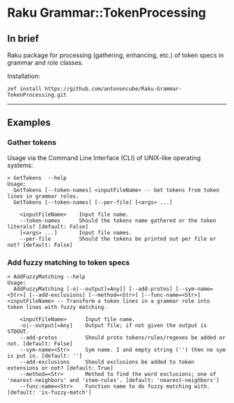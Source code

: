 # Raku Grammar::TokenProcessing

## In brief

Raku package for processing (gathering, enhancing, etc.) of token specs in grammar and role classes.

Installation:

```shell
zef install https://github.com/antononcube/Raku-Grammar-TokenProcessing.git
```

-------

## Examples 


### Gather tokens

Usage via the Command Line Interface (CLI) of UNIX-like operating systems:

```shell
> GetTokens  --help                                                                                     
Usage:
  GetTokens [--token-names] <inputFileName> -- Get tokens from token lines in grammar roles.
  GetTokens [--token-names] [--per-file] [<args> ...]
  
    <inputFileName>    Input file name.
    --token-names      Should the tokens name gathered or the token literals? [default: False]
    [<args> ...]       Input file names.
    --per-file         Should the tokens be printed out per file or not? [default: False]
```

### Add fuzzy matching to token specs

```shell
> AddFuzzyMatching --help
Usage:
  AddFuzzyMatching [-o|--output[=Any]] [--add-protos] [--sym-name=<Str>] [--add-exclusions] [--method=<Str>] [--func-name=<Str>] <inputFileName> -- Transform a token lines in a grammar role into token lines with fuzzy matching.
  
    <inputFileName>      Input file name.
    -o|--output[=Any]    Output file; if not given the output is STDOUT.
    --add-protos         Should proto tokens/rules/regexes be added or not. [default: False]
    --sym-name=<Str>     Sym name. I and empty string ('') then no sym is put in. [default: '']
    --add-exclusions     Should exclusions be added to token extensions or not? [default: True]
    --method=<Str>       Method to find the word exclusions; one of 'nearest-neighbors' and 'stem-rules'. [default: 'nearest-neighbors']
    --func-name=<Str>    Function name to do fuzzy matching with. [default: 'is-fuzzy-match']
```
